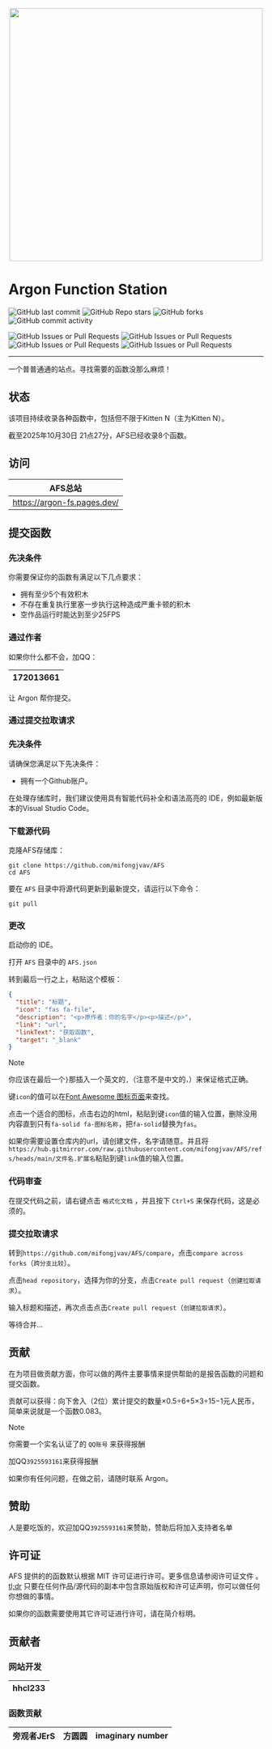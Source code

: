 <p align="center">
  <img width="500" src="https://s21.ax1x.com/2025/11/02/pVzTKN8.png">
</p>

# Argon Function Station

![GitHub last commit](https://img.shields.io/github/last-commit/mifongjvav/AFS?display_timestamp=committer) ![GitHub Repo stars](https://img.shields.io/github/stars/mifongjvav/AFS) ![GitHub forks](https://img.shields.io/github/forks/mifongjvav/AFS) ![GitHub commit activity](https://img.shields.io/github/commit-activity/t/mifongjvav/AFS)

![GitHub Issues or Pull Requests](https://img.shields.io/github/issues/mifongjvav/AFS) ![GitHub Issues or Pull Requests](https://img.shields.io/github/issues-closed/mifongjvav/AFS) ![GitHub Issues or Pull Requests](https://img.shields.io/github/issues-pr/mifongjvav/AFS) ![GitHub Issues or Pull Requests](https://img.shields.io/github/issues-pr-closed/mifongjvav/AFS)

---

一个普普通通的站点。寻找需要的函数没那么麻烦！

## 状态

该项目持续收录各种函数中，包括但不限于Kitten N（主为Kitten N）。

截至2025年10月30日 21点27分，AFS已经收录8个函数。

## 访问

|AFS总站|
|--|
|<https://argon-fs.pages.dev/>|

## 提交函数

### 先决条件

你需要保证你的函数有满足以下几点要求：

- 拥有至少5个有效积木
- 不存在重复执行里塞一步执行这种造成严重卡顿的积木
- 空作品运行时能达到至少25FPS

### 通过作者

如果你什么都不会，加QQ：

|172013661|
|--|

让 Argon 帮你提交。

### 通过提交拉取请求

### 先决条件

请确保您满足以下先决条件：

- 拥有一个Github账户。

在处理存储库时，我们建议使用具有智能代码补全和语法高亮的 IDE，例如最新版本的Visual Studio Code。

### 下载源代码

克隆AFS存储库：

```shell
git clone https://github.com/mifongjvav/AFS
cd AFS
```

要在 `AFS` 目录中将源代码更新到最新提交，请运行以下命令：

```shell
git pull
```

### 更改

启动你的 IDE。

打开 `AFS` 目录中的 `AFS.json`

转到最后一行之上，粘贴这个模板：

```json
{
  "title": "标题",
  "icon": "fas fa-file",
  "description": "<p>原作者：你的名字</p><p>描述</p>",
  "link": "url",
  "linkText": "获取函数",
  "target": "_blank"
}
```

> [!NOTE]
> 你应该在最后一个`}`那插入一个英文的`,`（注意不是中文的`，`）来保证格式正确。
>
> 键`icon`的值可以在[Font Awesome 图标页面](https://fontawesome.com/search?f=classic&s=solid&o=r)来查找。
>
> 点击一个适合的图标，点击右边的html，粘贴到键`icon`值的输入位置，删除没用内容直到只有`fa-solid fa-图标名称`，把`fa-solid`替换为`fas`。
>
> 如果你需要设置仓库内的url，请创建文件，名字请随意。并且将`https://hub.gitmirror.com/raw.githubusercontent.com/mifongjvav/AFS/refs/heads/main/文件名.扩展名`粘贴到键`link`值的输入位置。

### 代码审查

在提交代码之前，请右键点击 `格式化文档` ，并且按下 `Ctrl+S` 来保存代码，这是必须的。

### 提交拉取请求

转到`https://github.com/mifongjvav/AFS/compare`，点击`compare across forks`（`跨分支比较`）。

点击`head repository`，选择为你的分支，点击`Create pull request`（`创建拉取请求`）。

输入标题和描述，再次点击点击`Create pull request`（`创建拉取请求`）。

等待合并...

## 贡献

在为项目做贡献方面，你可以做的两件主要事情来提供帮助的是报告函数的问题和提交函数。

贡献可以获得：向下舍入（2位）累计提交的数量×0.5÷6+5×3÷15−1元人民币，简单来说就是一个函数0.083。

> [!NOTE]
> 你需要一个实名认证了的 `QQ账号` 来获得报酬
>
> 加QQ`3925593161`来获得报酬

如果你有任何问题，在做之前，请随时联系 Argon。

## 赞助

人是要吃饭的，欢迎加QQ`3925593161`来赞助，赞助后将加入支持者名单

## 许可证

AFS 提供的的函数默认根据 MIT 许可证进行许可。更多信息请参阅许可证文件 。[tl;dr](https://tldrlegal.com/license/mit-license) 只要在任何作品/源代码的副本中包含原始版权和许可证声明，你可以做任何你想做的事情。

如果你的函数需要使用其它许可证进行许可，请在简介标明。

## 贡献者

### 网站开发

|hhcl233|
|--|

### 函数贡献

|旁观者JErS|方圆圆|imaginary number|
|--|--|--|